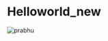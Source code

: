 # Helloworld_new
![prabhu](https://cloud.githubusercontent.com/assets/17976668/13918959/93a40a74-ef90-11e5-9f80-01fbe8adafff.jpg)

